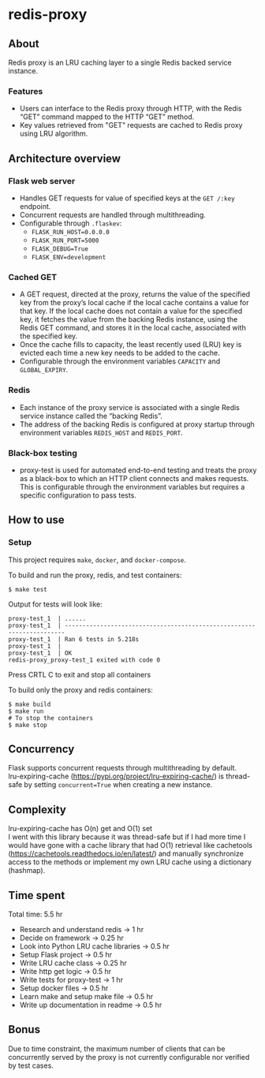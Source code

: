 # redis-proxy
## About
Redis proxy is an LRU caching layer to a single Redis backed service instance.

### Features
* Users can interface to the Redis proxy through HTTP, with the
Redis “GET” command mapped to the HTTP “GET” method.
* Key values retrieved from "GET" requests are cached to Redis proxy using LRU algorithm.

## Architecture overview
### Flask web server
* Handles GET requests for value of specified keys at the `GET /:key` endpoint.
* Concurrent requests are handled through multithreading.
* Configurable through `.flaskev`:
  * `FLASK_RUN_HOST=0.0.0.0`
  * `FLASK_RUN_PORT=5000`
  * `FLASK_DEBUG=True`
  * `FLASK_ENV=development`
### Cached GET
* A GET request, directed at the proxy, returns the value of the specified key from the proxy’s local cache if the local cache
  contains a value for that key. If the local cache does not contain a value for the specified key, it fetches the value from the
  backing Redis instance, using the Redis GET command, and stores it in the local cache, associated with the specified key.
* Once the cache fills to capacity, the least recently used (LRU) key is evicted each time a new key needs to be added to the cache.
* Configurable through the environment variables `CAPACITY` and `GLOBAL_EXPIRY`.
### Redis
* Each instance of the proxy service is associated with a single
      Redis service instance called the “backing Redis”. 
* The address of the backing Redis is configured at proxy startup
  through environment variables `REDIS_HOST` and `REDIS_PORT`.
### Black-box testing
* proxy-test is used for automated end-to-end testing and treats the proxy as a black-box to which an HTTP client connects and
makes requests. This is configurable through the environment variables but requires a specific configuration to pass tests. 

## How to use
### Setup
This project requires `make`, `docker`, and `docker-compose`. 

To build and run the proxy, redis, and test containers: 
```
$ make test
```

Output for tests will look like:
```
proxy-test_1  | ......
proxy-test_1  | ----------------------------------------------------------------------
proxy-test_1  | Ran 6 tests in 5.218s
proxy-test_1  | 
proxy-test_1  | OK
redis-proxy_proxy-test_1 exited with code 0
```

Press CRTL C to exit and stop all containers 

To build only the proxy and redis containers: 
```
$ make build
$ make run
# To stop the containers
$ make stop
```

## Concurrency
Flask supports concurrent requests through multithreading by default. \
lru-expiring-cache (https://pypi.org/project/lru-expiring-cache/) is thread-safe by setting `concurrent=True` when
creating a new instance.

## Complexity
lru-expiring-cache has O(n) get and O(1) set \
I went with this library because it was thread-safe but if I had more time I would have gone with a cache library that had O(1) retrieval like cachetools (https://cachetools.readthedocs.io/en/latest/) and manually synchronize access to the methods or implement my own LRU cache using a dictionary (hashmap). 

## Time spent
Total time: 5.5 hr
* Research and understand redis -> 1 hr
* Decide on framework -> 0.25 hr
* Look into Python LRU cache libraries -> 0.5 hr
* Setup Flask project -> 0.5 hr
* Write LRU cache class -> 0.25 hr
* Write http get logic -> 0.5 hr
* Write tests for proxy-test -> 1 hr
* Setup docker files -> 0.5 hr
* Learn make and setup make file -> 0.5 hr
* Write up documentation in readme -> 0.5 hr

## Bonus
Due to time constraint, the maximum number of clients that can be concurrently served by the proxy is not currently configurable nor verified by test cases.